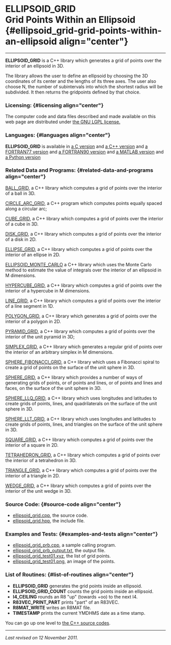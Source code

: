 ELLIPSOID\_GRID\
Grid Points Within an Ellipsoid {#ellipsoid_grid-grid-points-within-an-ellipsoid align="center"}
===============================

------------------------------------------------------------------------

**ELLIPSOID\_GRID** is a C++ library which generates a grid of points
over the interior of an ellipsoid in 3D.

The library allows the user to define an ellipsoid by choosing the 3D
coordinates of its center and the lengths of its three axes. The user
also choose N, the number of subintervals into which the shortest radius
will be subdivided. It then returns the gridpoints defined by that
choice.

### Licensing: {#licensing align="center"}

The computer code and data files described and made available on this
web page are distributed under [the GNU LGPL
license.](../../txt/gnu_lgpl.txt)

### Languages: {#languages align="center"}

**ELLIPSOID\_GRID** is available in [a C
version](../../c_src/ellipsoid_grid/ellipsoid_grid.html) and [a C++
version](../../cpp_src/ellipsoid_grid/ellipsoid_grid.html) and [a
FORTRAN77 version](../../f77_src/ellipsoid_grid/ellipsoid_grid.html) and
[a FORTRAN90 version](../../f_src/ellipsoid_grid/ellipsoid_grid.html)
and [a MATLAB version](../../m_src/ellipsoid_grid/ellipsoid_grid.html)
and [a Python version](../../py_src/ellipsoid_grid/ellipsoid_grid.html)

### Related Data and Programs: {#related-data-and-programs align="center"}

[BALL\_GRID](../../cpp_src/ball_grid/ball_grid.html), a C++ library
which computes a grid of points over the interior of a ball in 3D.

[CIRCLE\_ARC\_GRID](../../cpp_src/circle_arc_grid/circle_arc_grid.html),
a C++ program which computes points equally spaced along a circular arc;

[CUBE\_GRID](../../cpp_src/cube_grid/cube_grid.html), a C++ library
which computes a grid of points over the interior of a cube in 3D.

[DISK\_GRID](../../cpp_src/disk_grid/disk_grid.html), a C++ library
which computes a grid of points over the interior of a disk in 2D.

[ELLIPSE\_GRID](../../cpp_src/ellipse_grid/ellipse_grid.html), a C++
library which computes a grid of points over the interior of an ellipse
in 2D.

[ELLIPSOID\_MONTE\_CARLO](../../cpp_src/ellipsoid_monte_carlo/ellipsoid_monte_carlo.html)
a C++ library which uses the Monte Carlo method to estimate the value of
integrals over the interior of an ellipsoid in M dimensions.

[HYPERCUBE\_GRID](../../cpp_src/hypercube_grid/hypercube_grid.html), a
C++ library which computes a grid of points over the interior of a
hypercube in M dimensions.

[LINE\_GRID](../../cpp_src/line_grid/line_grid.html), a C++ library
which computes a grid of points over the interior of a line segment in
1D.

[POLYGON\_GRID](../../cpp_src/polygon_grid/polygon_grid.html), a C++
library which generates a grid of points over the interior of a polygon
in 2D.

[PYRAMID\_GRID](../../cpp_src/pyramid_grid/pyramid_grid.html), a C++
library which computes a grid of points over the interior of the unit
pyramid in 3D;

[SIMPLEX\_GRID](../../cpp_src/simplex_grid/simplex_grid.html), a C++
library which generates a regular grid of points over the interior of an
arbitrary simplex in M dimensions.

[SPHERE\_FIBONACCI\_GRID](../../cpp_src/sphere_fibonacci_grid/sphere_fibonacci_grid.html),
a C++ library which uses a Fibonacci spiral to create a grid of points
on the surface of the unit sphere in 3D.

[SPHERE\_GRID](../../cpp_src/sphere_grid/sphere_grid.html), a C++
library which provides a number of ways of generating grids of points,
or of points and lines, or of points and lines and faces, on the surface
of the unit sphere in 3D.

[SPHERE\_LLQ\_GRID](../../cpp_src/sphere_llq_grid/sphere_llq_grid.html),
a C++ library which uses longitudes and latitudes to create grids of
points, lines, and quadrilaterals on the surface of the unit sphere in
3D.

[SPHERE\_LLT\_GRID](../../cpp_src/sphere_llt_grid/sphere_llt_grid.html),
a C++ library which uses longitudes and latitudes to create grids of
points, lines, and triangles on the surface of the unit sphere in 3D.

[SQUARE\_GRID](../../cpp_src/square_grid/square_grid.html), a C++
library which computes a grid of points over the interior of a square in
2D.

[TETRAHEDRON\_GRID](../../cpp_src/tetrahedron_grid/tetrahedron_grid.html),
a C++ library which computes a grid of points over the interior of a
tetrahedron in 3D.

[TRIANGLE\_GRID](../../cpp_src/triangle_grid/triangle_grid.html), a C++
library which computes a grid of points over the interior of a triangle
in 2D.

[WEDGE\_GRID](../../cpp_src/wedge_grid/wedge_grid.html), a C++ library
which computes a grid of points over the interior of the unit wedge in
3D.

### Source Code: {#source-code align="center"}

-   [ellipsoid\_grid.cpp](ellipsoid_grid.cpp), the source code.
-   [ellipsoid\_grid.hpp](ellipsoid_grid.hpp), the include file.

### Examples and Tests: {#examples-and-tests align="center"}

-   [ellipsoid\_grid\_prb.cpp](ellipsoid_grid_prb.cpp), a sample calling
    program.
-   [ellipsoid\_grid\_prb\_output.txt](ellipsoid_grid_prb_output.txt),
    the output file.
-   [ellipsoid\_grid\_test01.xyz](ellipsoid_grid_test01.xyz), the list
    of grid points.
-   [ellipsoid\_grid\_test01.png](ellipsoid_grid_test01.png), an image
    of the points.

### List of Routines: {#list-of-routines align="center"}

-   **ELLIPSOID\_GRID** generates the grid points inside an ellipsoid.
-   **ELLIPSOID\_GRID\_COUNT** counts the grid points inside an
    ellipsoid.
-   **I4\_CEILING** rounds an R8 "up" (towards +oo) to the next I4.
-   **R83VEC\_PRINT\_PART** prints "part" of an R83VEC.
-   **R8MAT\_WRITE** writes an R8MAT file.
-   **TIMESTAMP** prints the current YMDHMS date as a time stamp.

You can go up one level to [the C++ source codes](../cpp_src.html).

------------------------------------------------------------------------

*Last revised on 12 November 2011.*
